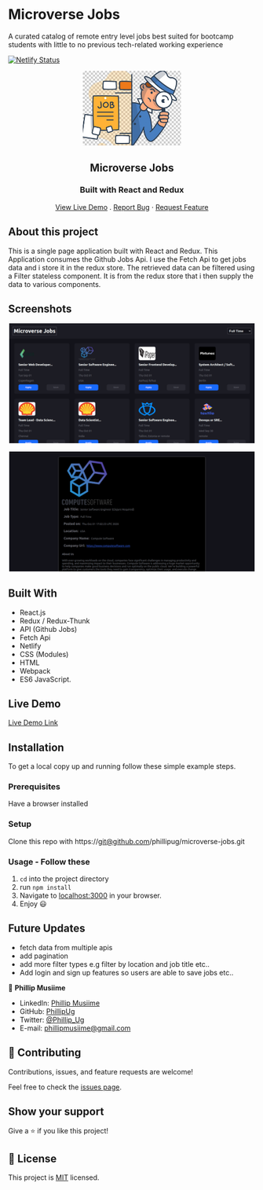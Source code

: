 # Microverse Jobs

A curated catalog of remote entry level jobs best suited for bootcamp students with little to no previous tech-related working experience

[![Netlify Status](https://api.netlify.com/api/v1/badges/558a8bdd-105f-4337-ae22-fb46ae334f0a/deploy-status)](https://app.netlify.com/sites/microverse-jobs/deploys)

<p align="center">
  <a>
    <p align="center"> <img src="./public/job-search.jpg" alt="microverse-jobs" width="200"> </p>
  </a>

  <h2 align="center">Microverse Jobs</h2>
  <h3 align="center">Built with React and Redux</h3>

  <p align="center">
   <a href="https://microverse-jobs.netlify.app/">View Live Demo</a>
   .
    <a href="https://github.com/phillipug/microverse-jobs/issues">Report Bug</a>
    · 
    <a href="https://github.com/phillipug/microverse-jobs/issues">Request Feature</a>
  </p>
</p>

## About this project
This is a single page application built with React and Redux. This Application consumes the Github Jobs Api. I use the Fetch Api to get jobs data and i store it in the redux store. The retrieved data can be filtered using a Filter stateless component. It is from the redux store that i then supply the data to various components. 

## Screenshots
<p align="center"> <img src="./public/screen.png
" alt="microverse-jobs" width="500"> </p> 
<p align="center"> <img src="./public/screen1.png" alt="microverse-jobs" width="500"> </p>

## Built With

- React.js
- Redux / Redux-Thunk
- API (Github Jobs)
- Fetch Api
- Netlify
- CSS (Modules)
- HTML
- Webpack
- ES6 JavaScript.

## Live Demo

[Live Demo Link](https://microverse-jobs.netlify.app/)

## Installation

To get a local copy up and running follow these simple example steps.

### Prerequisites

Have a browser installed

### Setup

Clone this repo with https://git@github.com/phillipug/microverse-jobs.git

### Usage - Follow these

1. <code>cd</code> into the project directory
2. run <code>npm install</code>
3. Navigate to [localhost:3000](http://localhost:3000) in your browser.
4. Enjoy :smiley:

## Future Updates
- fetch data from multiple apis
- add pagination
- add more filter types e.g filter by location and job title etc..
- Add login and sign up features so users are able to save jobs
etc..

:bust_in_silhouette: **Phillip Musiime**

- LinkedIn: [Phillip Musiime](https://www.linkedin.com/in/phillip-musiime/)
- GitHub: [PhillipUg](https://github.com/PhillipUg)
- Twitter: [@Phillip_Ug](https://twitter.com/Phillip_Ug)
- E-mail: phillipmusiime@gmail.com

## 🤝 Contributing

Contributions, issues, and feature requests are welcome!

Feel free to check the [issues page](https://github.com/phillipug/microverse-jobs/issues).

## Show your support

Give a ⭐️ if you like this project!

## 📝 License

This project is [MIT](lic.url) licensed.